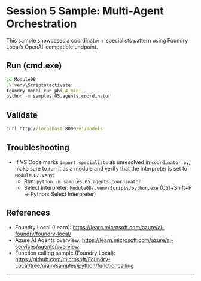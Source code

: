 <!--
CO_OP_TRANSLATOR_METADATA:
{
  "original_hash": "4f786f5ea706270620f8e5dfb088e0c0",
  "translation_date": "2025-09-23T01:18:18+00:00",
  "source_file": "Module08/samples/05/README.md",
  "language_code": "en"
}
-->
# Session 5 Sample: Multi-Agent Orchestration

This sample showcases a coordinator + specialists pattern using Foundry Local’s OpenAI-compatible endpoint.

## Run (cmd.exe)
```cmd
cd Module08
.\.venv\Scripts\activate
foundry model run phi-4-mini
python -m samples.05.agents.coordinator
```

## Validate
```cmd
curl http://localhost:8000/v1/models
```

## Troubleshooting
- If VS Code marks `import specialists` as unresolved in `coordinator.py`, make sure to run it as a module and verify that the interpreter is set to `Module08/.venv`:
	- Run: `python -m samples.05.agents.coordinator`
	- Select interpreter: `Module08/.venv/Scripts/python.exe` (Ctrl+Shift+P → Python: Select Interpreter)

## References
- Foundry Local (Learn): https://learn.microsoft.com/azure/ai-foundry/foundry-local/
- Azure AI Agents overview: https://learn.microsoft.com/azure/ai-services/agents/overview
- Function calling sample (Foundry Local): https://github.com/microsoft/Foundry-Local/tree/main/samples/python/functioncalling

---

